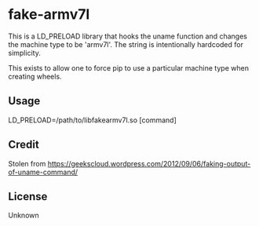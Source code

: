 fake-armv7l
===========

This is a LD_PRELOAD library that hooks the uname function and changes the
machine type to be 'armv7l'. The string is intentionally hardcoded for
simplicity.

This exists to allow one to force pip to use a particular machine type when
creating wheels.

Usage
-----

LD_PRELOAD=/path/to/libfakearmv7l.so [command]

Credit
------

Stolen from https://geekscloud.wordpress.com/2012/09/06/faking-output-of-uname-command/

License
-------

Unknown
